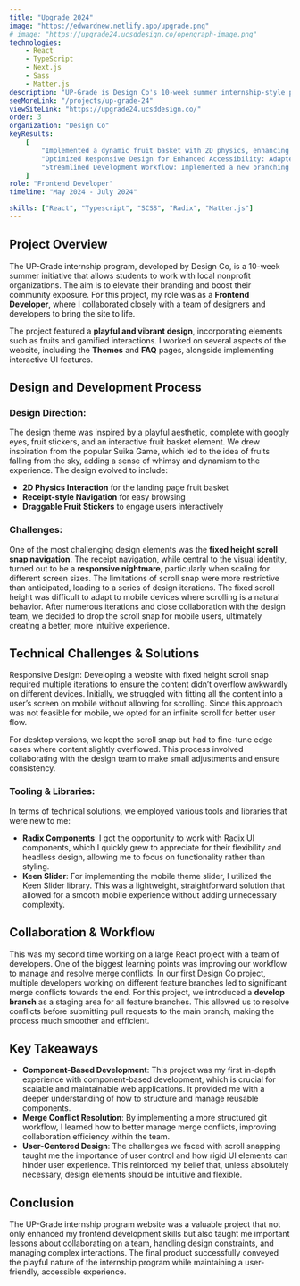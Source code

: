 ```yaml
---
title: "Upgrade 2024"
image: "https://edwardnew.netlify.app/upgrade.png"
# image: "https://upgrade24.ucsddesign.co/opengraph-image.png"
technologies:
    - React
    - TypeScript
    - Next.js
    - Sass
    - Matter.js
description: "UP-Grade is Design Co's 10-week summer internship-style program where students will get the opportunity to work alongside a local, nonprofit organization to elevate their branding and boost their exposure within the community."
seeMoreLink: "/projects/up-grade-24"
viewSiteLink: "https://upgrade24.ucsddesign.co/"
order: 3
organization: "Design Co"
keyResults:
    [
        "Implemented a dynamic fruit basket with 2D physics, enhancing user engagement and creating a playful, interactive experience that became a key feature of the homepage.",
        "Optimized Responsive Design for Enhanced Accessibility: Adapted the design to remove fixed height scroll snap on mobile devices, switching to an infinite scroll approach to improve user experience and accessibility across different screen sizes.",
        "Streamlined Development Workflow: Implemented a new branching strategy with a develop branch to effectively manage and resolve merge conflicts, resulting in a smoother development process and quicker progress.",
    ]
role: "Frontend Developer"
timeline: "May 2024 - July 2024"

skills: ["React", "Typescript", "SCSS", "Radix", "Matter.js"]
---
```


## Project Overview

The UP-Grade internship program, developed by Design Co, is a 10-week summer initiative that allows students to work with local nonprofit organizations. The aim is to elevate their branding and boost their community exposure. For this project, my role was as a **Frontend Developer**, where I collaborated closely with a team of designers and developers to bring the site to life.

The project featured a **playful and vibrant design**, incorporating elements such as fruits and gamified interactions. I worked on several aspects of the website, including the **Themes** and **FAQ** pages, alongside implementing interactive UI features.

## Design and Development Process

### Design Direction:

The design theme was inspired by a playful aesthetic, complete with googly eyes, fruit stickers, and an interactive fruit basket element. We drew inspiration from the popular Suika Game, which led to the idea of fruits falling from the sky, adding a sense of whimsy and dynamism to the experience. The design evolved to include:

-   **2D Physics Interaction** for the landing page fruit basket
-   **Receipt-style Navigation** for easy browsing
-   **Draggable Fruit Stickers** to engage users interactively

### Challenges:

One of the most challenging design elements was the **fixed height scroll snap navigation**. The receipt navigation, while central to the visual identity, turned out to be a **responsive nightmare**, particularly when scaling for different screen sizes. The limitations of scroll snap were more restrictive than anticipated, leading to a series of design iterations. The fixed scroll height was difficult to adapt to mobile devices where scrolling is a natural behavior. After numerous iterations and close collaboration with the design team, we decided to drop the scroll snap for mobile users, ultimately creating a better, more intuitive experience.

## Technical Challenges & Solutions

Responsive Design: Developing a website with fixed height scroll snap required multiple iterations to ensure the content didn’t overflow awkwardly on different devices. Initially, we struggled with fitting all the content into a user’s screen on mobile without allowing for scrolling. Since this approach was not feasible for mobile, we opted for an infinite scroll for better user flow.

For desktop versions, we kept the scroll snap but had to fine-tune edge cases where content slightly overflowed. This process involved collaborating with the design team to make small adjustments and ensure consistency.

### Tooling & Libraries:

In terms of technical solutions, we employed various tools and libraries that were new to me:

-   **Radix Components**: I got the opportunity to work with Radix UI components, which I quickly grew to appreciate for their flexibility and headless design, allowing me to focus on functionality rather than styling.
-   **Keen Slider**: For implementing the mobile theme slider, I utilized the Keen Slider library. This was a lightweight, straightforward solution that allowed for a smooth mobile experience without adding unnecessary complexity.

## Collaboration & Workflow

This was my second time working on a large React project with a team of developers. One of the biggest learning points was improving our workflow to manage and resolve merge conflicts. In our first Design Co project, multiple developers working on different feature branches led to significant merge conflicts towards the end. For this project, we introduced a **develop branch** as a staging area for all feature branches. This allowed us to resolve conflicts before submitting pull requests to the main branch, making the process much smoother and efficient.

## Key Takeaways

-   **Component-Based Development**: This project was my first in-depth experience with component-based development, which is crucial for scalable and maintainable web applications. It provided me with a deeper understanding of how to structure and manage reusable components.
-   **Merge Conflict Resolution**: By implementing a more structured git workflow, I learned how to better manage merge conflicts, improving collaboration efficiency within the team.
-   **User-Centered Design**: The challenges we faced with scroll snapping taught me the importance of user control and how rigid UI elements can hinder user experience. This reinforced my belief that, unless absolutely necessary, design elements should be intuitive and flexible.

## Conclusion

The UP-Grade internship program website was a valuable project that not only enhanced my frontend development skills but also taught me important lessons about collaborating on a team, handling design constraints, and managing complex interactions. The final product successfully conveyed the playful nature of the internship program while maintaining a user-friendly, accessible experience.
